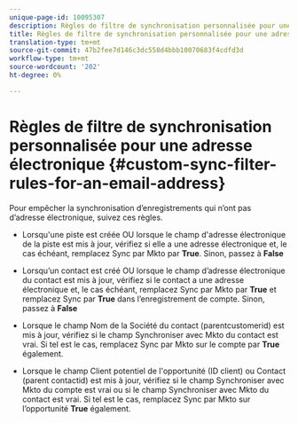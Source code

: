 ```yaml
---
unique-page-id: 10095307
description: Règles de filtre de synchronisation personnalisée pour une adresse électronique - Documents marketing - Documentation du produit
title: Règles de filtre de synchronisation personnalisée pour une adresse électronique
translation-type: tm+mt
source-git-commit: 47b2fee7d146c3dc558d4bbb10070683f4cdfd3d
workflow-type: tm+mt
source-wordcount: '202'
ht-degree: 0%

---
```



# Règles de filtre de synchronisation personnalisée pour une adresse électronique {#custom-sync-filter-rules-for-an-email-address}

Pour empêcher la synchronisation d’enregistrements qui n’ont pas d’adresse électronique, suivez ces règles.

* Lorsqu&#39;une piste est créée OU lorsque le champ d&#39;adresse électronique de la piste est mis à jour, vérifiez si elle a une adresse électronique et, le cas échéant, remplacez Sync par Mkto par **True**. Sinon, passez à **False**

* Lorsqu’un contact est créé OU lorsque le champ d’adresse électronique du contact est mis à jour, vérifiez si le contact a une adresse électronique et, le cas échéant, remplacez Sync par Mkto par **True** et remplacez Sync par **True** dans l’enregistrement de compte. Sinon, passez à **False**

* Lorsque le champ Nom de la Société du contact (parentcustomerid) est mis à jour, vérifiez si le champ Synchroniser avec Mkto du contact est vrai. Si tel est le cas, remplacez Sync par Mkto sur le compte par **True** également.
* Lorsque le champ Client potentiel de l&#39;opportunité (ID client) ou Contact (parent contactid) est mis à jour, vérifiez si le champ Synchroniser avec Mkto du compte est vrai ou si le champ Synchroniser avec Mkto du contact est vrai. Si tel est le cas, remplacez Sync par Mkto sur l’opportunité **True** également.


